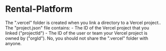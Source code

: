 # Rental-Platform
The ".vercel" folder is created when you link a directory to a Vercel project.. The "project.json" file contains: - The ID of the Vercel project that you linked ("projectId") - The ID of the user or team your Vercel project is owned by ("orgId"). No, you should not share the ".vercel" folder with anyone.

